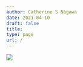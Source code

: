 ```yaml
---
author: Catherine S Nagawa
date: 2021-04-10
draft: false
title: 
type: page
url: /
---
```


![](images/home01.jpg)
